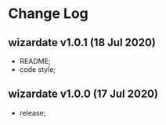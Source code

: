 # Change Log

## wizardate v1.0.1 (18 Jul 2020)

-   README;
-   code style;

## wizardate v1.0.0 (17 Jul 2020)

-   release;
